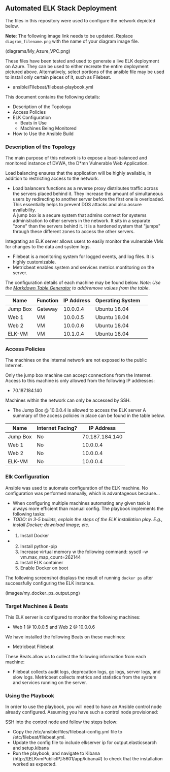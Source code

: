 ## Automated ELK Stack Deployment

The files in this repository were used to configure the network depicted below.

**Note**: The following image link needs to be updated. Replace `diagram_filename.png` with the name of your diagram image file.  

(diagrams/My_Azure_VPC.png)

These files have been tested and used to generate a live ELK deployment on Azure. They can be used to either recreate the entire deployment pictured above. Alternatively, select portions of the ansible file may be used to install only certain pieces of it, such as Filebeat.

  - ansible/Filebeat/filebeat-playbook.yml

This document contains the following details:
- Description of the Topologu
- Access Policies
- ELK Configuration
  - Beats in Use
  - Machines Being Monitored
- How to Use the Ansible Build


### Description of the Topology

The main purpose of this network is to expose a load-balanced and monitored instance of DVWA, the D*mn Vulnerable Web Application.

Load balancing ensures that the application will be highly available, in addition to restricting access to the network.
- Load balancers functions as a reverse proxy distributes traffic across the servers placed behind it.  They increase the amount of simultaneous users by redirecting to another server before the first one is overloaded.  This essentially helps to prevent DOS attacks and also assure availability.  
  A jump box is a secure system that admins connect for systems administration to other servers in the network.  It sits in a separate "zone" than the servers behind it.  It is a hardened system that "jumps" through these different zones to access the other servers.

Integrating an ELK server allows users to easily monitor the vulnerable VMs for changes to the data and system logs.
- Filebeat is a monitoring system for logged events, and log files.  It is highly customizable.
- Metricbeat enables system and services metrics montitoring on the server.

The configuration details of each machine may be found below.
_Note: Use the [Markdown Table Generator](http://www.tablesgenerator.com/markdown_tables) to add/remove values from the table_.

| Name     | Function | IP Address | Operating System |   |
|----------|----------|------------|------------------|---|
| Jump Box | Gateway  | 10.0.0.4   | Ubuntu 18.04     |   |
| Web 1    | VM       | 10.0.0.5   | Ubuntu 18.04     |   |
| Web 2    | VM       | 10.0.0.6   | Ubuntu 18.04     |   |
| ELK-VM   | VM       | 10.1.0.4   | Ubuntu 18.04     |   |

### Access Policies

The machines on the internal network are not exposed to the public Internet. 

Only the jump box machine can accept connections from the Internet. Access to this machine is only allowed from the following IP addresses:
- 70.187.184.140

Machines within the network can only be accessed by SSH.
- The Jump Box @ 10.0.0.4 is allowed to access the ELK server
A summary of the access policies in place can be found in the table below.

| Name     | Internet Facing? | IP Address     |
|----------|------------------|----------------|
| Jump Box | No               | 70.187.184.140 |
| Web 1    | No               | 10.0.0.4       |
| Web 2    | No               | 10.0.0.4       |
| ELK-VM   | No               | 10.0.0.4       |

### Elk Configuration

Ansible was used to automate configuration of the ELK machine. No configuration was performed manually, which is advantageous because...
- When configuring multiple machines automating any given task is always more efficient than manual config.
The playbook implements the following tasks:
- _TODO: In 3-5 bullets, explain the steps of the ELK installation play. E.g., install Docker; download image; etc._
- 1. Install Docker
- 2. Install python-pip
  3. Increase virtual memory w the following command:  sysctl -w vm.max_map_count=262144
  4. Install ELK container
  5. Enable Docker on boot

The following screenshot displays the result of running `docker ps` after successfully configuring the ELK instance.

(images/my_docker_ps_output.png)

### Target Machines & Beats
This ELK server is configured to monitor the following machines:
- Web 1 @ 10.0.0.5 and Web 2 @ 10.0.0.6

We have installed the following Beats on these machines:
- Metricbeat
  Filebeat

These Beats allow us to collect the following information from each machine:
- Filebeat collects audit logs, deprecation logs, gc logs, server logs, and slow logs.
  Metricbeat collects metrics and statistics from the system and services running on the server.

### Using the Playbook
In order to use the playbook, you will need to have an Ansible control node already configured. Assuming you have such a control node provisioned: 

SSH into the control node and follow the steps below:
- Copy the /etc/ansible/files/filebeat-config.yml file to /etc/filebeat/filebeat.yml.
- Update the config file to include elkserver ip for output.elasticsearch and setup.kibana
- Run the playbook, and navigate to Kibana (http://[ELKvmPublicIP]:5601/app/kibana#) to check that the installation worked as expected.
